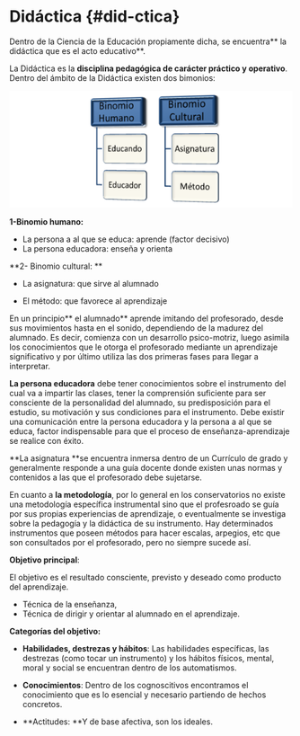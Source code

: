 # Didáctica {#did-ctica}

Dentro de la Ciencia de la Educación propiamente dicha, se encuentra** la didáctica que es el acto educativo**.

La Didáctica es la **disciplina pedagógica de carácter práctico y operativo**. Dentro del ámbito de la Didáctica existen dos bimonios:

![](images/image1.png)

**1-Binomio humano:**

* La persona a al que se educa: aprende \(factor decisivo\)
* La persona educadora: enseña y orienta

**2- Binomio cultural: **

* La asignatura: que sirve al alumnado

* El método: que favorece al aprendizaje

En un principio** el alumnado** aprende imitando del profesorado, desde sus movimientos hasta en el sonido, dependiendo de la madurez del alumnado. Es decir,   comienza con un desarrollo psico-motriz, luego asimila los conocimientos que le otorga el profesorado mediante un aprendizaje significativo y por último utiliza las dos primeras fases para llegar a interpretar.

**La persona educadora** debe tener conocimientos sobre el instrumento del cual va a impartir las clases, tener la comprensión suficiente para ser consciente de la personalidad del alumnado, su predisposición para el estudio, su motivación y sus condiciones para el instrumento. Debe existir una comunicación entre la persona educadora y la persona a al que se educa, factor indispensable para que el proceso de enseñanza-aprendizaje se realice con éxito.

**La asignatura **se encuentra inmersa dentro de un Currículo de grado y generalmente responde a una guía docente donde existen unas normas y contenidos a las que el profesorado debe sujetarse.

En cuanto a **la metodología**, por lo general en los conservatorios no existe una metodología específica instrumental sino que el profesroado se guía por sus propias experiencias de aprendizaje, o eventualmente se investiga sobre la pedagogía y la didáctica de su instrumento. Hay determinados instrumentos que poseen métodos para hacer escalas, arpegios, etc que son consultados por el profesorado, pero no siempre sucede así.

**Objetivo principal**:

El objetivo es el resultado consciente, previsto y deseado como producto del aprendizaje.

* Técnica de la enseñanza,
* Técnica de dirigir y orientar al alumnado en el aprendizaje.

**Categorías del objetivo:**

* **Habilidades, destrezas y hábitos**: Las habilidades específicas, las destrezas \(como tocar un instrumento\) y los hábitos físicos, mental, moral y social se encuentran dentro de los automatismos.
* **Conocimientos**: Dentro de los cognoscitivos encontramos el conocimiento que es lo esencial y necesario partiendo de hechos concretos.

* **Actitudes: **Y de base afectiva, son los ideales.



